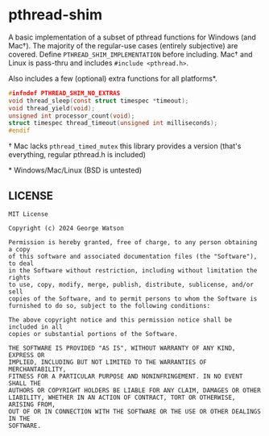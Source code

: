 # pthread-shim

A basic implementation of a subset of pthread functions for Windows (and Mac†). The majority of the regular-use cases (entirely subjective) are covered. Define `PTHREAD_SHIM_IMPLEMENTATION` before including. Mac† and Linux is pass-thru and includes `#include <pthread.h>`.

Also includes a few (optional) extra functions for all platforms*.

```c
#infndef PTHREAD_SHIM_NO_EXTRAS
void thread_sleep(const struct timespec *timeout);
void thread_yield(void);
unsigned int processor_count(void);
struct timespec thread_timeout(unsigned int milliseconds);
#endif
```

† Mac lacks `pthread_timed_mutex` this library provides a version (that's everything, regular pthread.h is included)

\* Windows/Mac/Linux (BSD is untested)

## LICENSE
```
MIT License

Copyright (c) 2024 George Watson

Permission is hereby granted, free of charge, to any person obtaining a copy
of this software and associated documentation files (the "Software"), to deal
in the Software without restriction, including without limitation the rights
to use, copy, modify, merge, publish, distribute, sublicense, and/or sell
copies of the Software, and to permit persons to whom the Software is
furnished to do so, subject to the following conditions:

The above copyright notice and this permission notice shall be included in all
copies or substantial portions of the Software.

THE SOFTWARE IS PROVIDED "AS IS", WITHOUT WARRANTY OF ANY KIND, EXPRESS OR
IMPLIED, INCLUDING BUT NOT LIMITED TO THE WARRANTIES OF MERCHANTABILITY,
FITNESS FOR A PARTICULAR PURPOSE AND NONINFRINGEMENT. IN NO EVENT SHALL THE
AUTHORS OR COPYRIGHT HOLDERS BE LIABLE FOR ANY CLAIM, DAMAGES OR OTHER
LIABILITY, WHETHER IN AN ACTION OF CONTRACT, TORT OR OTHERWISE, ARISING FROM,
OUT OF OR IN CONNECTION WITH THE SOFTWARE OR THE USE OR OTHER DEALINGS IN THE
SOFTWARE.
```
